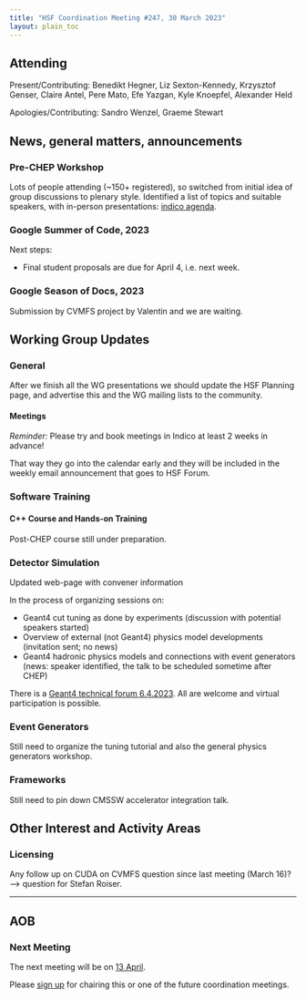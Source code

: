 ```yaml
---
title: "HSF Coordination Meeting #247, 30 March 2023"
layout: plain_toc
---
```


## Attending

Present/Contributing: Benedikt Hegner, Liz Sexton-Kennedy, Krzysztof Genser, Claire Antel, Pere Mato, Efe Yazgan, Kyle Knoepfel, Alexander Held

Apologies/Contributing: Sandro Wenzel, Graeme Stewart

## News, general matters, announcements

### Pre-CHEP Workshop

Lots of people attending (~150+ registered), so switched from initial idea of group discussions to plenary style. Identified a list of topics and suitable speakers, with in-person presentations: [indico agenda](https://indico.cern.ch/event/1230126/timetable/#20230506.detailed).

### Google Summer of Code, 2023

Next steps:

- Final student proposals are due for April 4, i.e. next week.

### Google Season of Docs, 2023

Submission by CVMFS project by Valentin and we are waiting.

## Working Group Updates

### General

After we finish all the WG presentations we should update the HSF Planning page, and advertise this and the WG mailing lists to the community.

#### Meetings

*Reminder:* Please try and book meetings in Indico at least 2 weeks in advance!

That way they go into the calendar early and they will be included in the weekly email announcement that goes to HSF Forum.

### Software Training

#### C++ Course and Hands-on Training

Post-CHEP course still under preparation.

### Detector Simulation

Updated web-page with convener information

In the process of organizing sessions on:

- Geant4 cut tuning as done by experiments (discussion with potential speakers started)
- Overview of external (not Geant4) physics model developments (invitation sent; no news)
- Geant4 hadronic physics models and connections with event generators (news: speaker identified, the talk to be scheduled sometime after CHEP)

There is a [Geant4 technical forum 6.4.2023](https://indico.cern.ch/event/1266537/). All are welcome and virtual participation is possible.

### Event Generators

Still need to organize the tuning tutorial and also the general physics generators workshop.

### Frameworks

Still need to pin down CMSSW accelerator integration talk.

## Other Interest and Activity Areas

### Licensing

Any follow up on CUDA on CVMFS question since last meeting (March 16)? --> question for Stefan Roiser.

---

## AOB

### Next Meeting

The next meeting will be on [13 April](https://indico.cern.ch/event/1225013/).

Please [sign up](https://docs.google.com/spreadsheets/d/1Z1Z4payCpieOLiVFcC6y9j-KCj71u6xX232LHUgIHfI/edit) for chairing this or one of the future coordination meetings.
